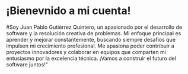 # ¡Bienevnido a mi cuenta!

#Soy Juan Pablo Gutiérrez Quintero, un apasionado por el desarrollo de software y la resolución creativa de problemas. 
Mi enfoque principal es aprender y mejorar constantemente, buscando siempre desafíos que impulsen mi crecimiento profesional. Me apasiona poder contribuir a proyectos innovadores y colaborar en equipos que
comparten mi entusiasmo por la excelencia técnica. ¡Vamos a construir el futuro del software juntos!"
